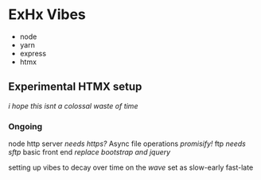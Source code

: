 # ExHx Vibes
- node
- yarn
- express
- htmx

## Experimental HTMX setup
*i hope this isnt a colossal waste of time*

### Ongoing
node http server *needs https?*
Async file operations *promisify!*
ftp *needs sftp*
basic front end *replace bootstrap and jquery*

setting up vibes to decay over time on the *wave* set as
slow-early
fast-late

